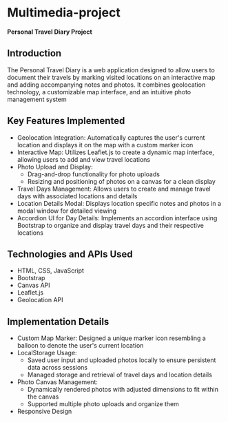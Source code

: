 # Multimedia-project
**Personal Travel Diary Project**

## Introduction
The Personal Travel Diary is a web application designed to allow users to document their travels by marking visited locations on an interactive map and adding accompanying notes and photos. It combines geolocation technology, a customizable map interface, and an intuitive photo management system

## Key Features Implemented
- Geolocation Integration: Automatically captures the user's current location and displays it on the map with a custom marker icon
- Interactive Map: Utilizes Leaflet.js to create a dynamic map interface, allowing users to add and view travel locations
- Photo Upload and Display:
  - Drag-and-drop functionality for photo uploads
  - Resizing and positioning of photos on a canvas for a clean display
- Travel Days Management: Allows users to create and manage travel days with associated locations and details
- Location Details Modal: Displays location specific notes and photos in a modal window for detailed viewing
- Accordion UI for Day Details: Implements an accordion interface using Bootstrap to organize and display travel days and their respective locations

## Technologies and APIs Used
- HTML, CSS, JavaScript
- Bootstrap
- Canvas API
- Leaflet.js
- Geolocation API

## Implementation Details
- Custom Map Marker: Designed a unique marker icon resembling a balloon to denote the user's current location
- LocalStorage Usage:
  - Saved user input and uploaded photos locally to ensure persistent data across sessions
  - Managed storage and retrieval of travel days and location details
- Photo Canvas Management:
  - Dynamically rendered photos with adjusted dimensions to fit within the canvas
  - Supported multiple photo uploads and organize them 
- Responsive Design
